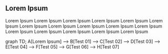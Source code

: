 ## Lorem Ipsum

Lorem Ipsum Lorem Ipsum Lorem Ipsum Lorem Ipsum Lorem Ipsum Lorem Ipsum Lorem Ipsum Lorem Ipsum Lorem Ipsum Lorem Ipsum Lorem Ipsum Lorem Ipsum 
Lorem Ipsum Lorem Ipsum Lorem Ipsum Lorem Ipsum  


<!-- this is a demo diagram -->
<div class="mermaid">
graph TD; 
    A[Lorem Ipsum] --> B[Test 01] --> C[Test 02] --> D[Test 03] --> E[Test 04] --> F[Test 05] --> G[Test 06] --> H[Test 07] 
</div>

<script type="module" src="mermaid.esm.min.mjs"></script>



